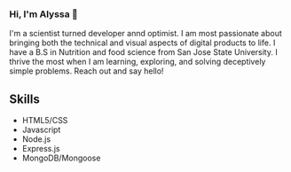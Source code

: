 ### Hi, I'm Alyssa 👋

I'm a scientist turned developer annd optimist. I am most passionate about bringing both the technical and visual aspects of digital products to life. I have a B.S in Nutrition and food science from San Jose State University. I thrive the most when I am learning, exploring, and solving deceptively simple problems. Reach out and say hello!

<h2>Skills</h2>
<ul>
<li> HTML5/CSS </li>
<li> Javascript </li>
<li> Node.js </li>
<li> Express.js </li>
<li> MongoDB/Mongoose </li>
</ul>
